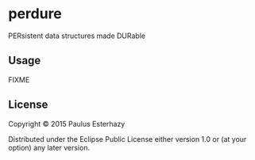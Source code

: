 # perdure

PERsistent data structures made DURable

## Usage

FIXME

## License

Copyright © 2015 Paulus Esterhazy

Distributed under the Eclipse Public License either version 1.0 or (at
your option) any later version.
